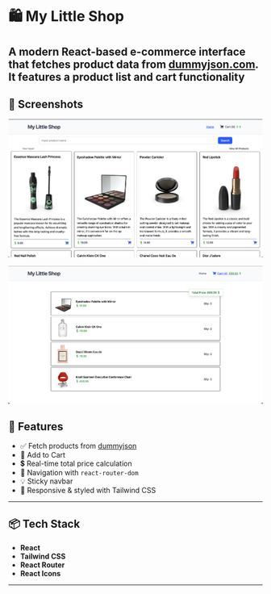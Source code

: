 # 🛍️ My Little Shop

A modern React-based e-commerce interface that fetches product data from [dummyjson.com](https://dummyjson.com/products). It features a product list and cart functionality
---

## 📸 Screenshots
![Product Grid](./public/screenshots/product-grid.png)

![Cart](./public/screenshots/cart.png)
## 🚀 Features

- ✅ Fetch products from [dummyjson](https://dummyjson.com/products)
- 🛒 Add to Cart
- 💲 Real-time total price calculation
- 🧭 Navigation with `react-router-dom`
- 💡 Sticky navbar
- 🌙 Responsive & styled with Tailwind CSS

---

## 📦 Tech Stack

- **React** 
- **Tailwind CSS**
- **React Router**
- **React Icons**

---